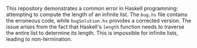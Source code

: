 This repository demonstrates a common error in Haskell programming: attempting to compute the length of an infinite list. The `bug.hs` file contains the erroneous code, while `bugSolution.hs` provides a corrected version.  The issue arises from the fact that Haskell's `length` function needs to traverse the entire list to determine its length. This is impossible for infinite lists, leading to non-termination.